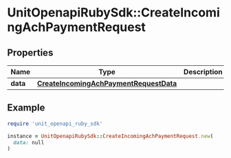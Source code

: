 # UnitOpenapiRubySdk::CreateIncomingAchPaymentRequest

## Properties

| Name | Type | Description | Notes |
| ---- | ---- | ----------- | ----- |
| **data** | [**CreateIncomingAchPaymentRequestData**](CreateIncomingAchPaymentRequestData.md) |  |  |

## Example

```ruby
require 'unit_openapi_ruby_sdk'

instance = UnitOpenapiRubySdk::CreateIncomingAchPaymentRequest.new(
  data: null
)
```

